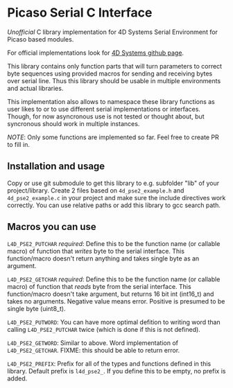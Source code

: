 Picaso Serial C Interface
=========================

_Unofficial_ C library implementation for 4D Systems Serial Environment for Picaso based modules.

For official implementations look for [4D Systems github page](https://github.com/4dsystems).

This library contains only function parts that will turn parameters to correct byte sequences using provided macros for sending and receiving bytes over serial line. Thus this library should be usable in multiple environments and actual libraries.

This implementation also allows to namespace these library functions as user likes to or to use different serial implementations or interfaces. Though, for now asyncronous use is not tested or thought about, but syncronous should work in multiple instances.

*NOTE*: Only some functions are implemented so far. Feel free to create PR to fill in.

Installation and usage
----------------------

Copy or use git submodule to get this library to e.g. subfolder "lib" of your project/library. Create 2 files based on `4d_pse2_example.h` and `4d_pse2_example.c` in your project and make sure the include directives work correctly. You can use relative paths or add this library to gcc search path.

Macros you can use
------------------

`L4D_PSE2_PUTCHAR` *required*: Define this to be the function name (or callable macro) of function that _writes_ byte to the serial interface. This function/macro doesn't return anything and takes single byte as an argument.

`L4D_PSE2_GETCHAR` *required*: Define this to be the function name (or callable macro) of function that _reads_ byte from the serial interface. This function/macro doesn't take argument, but returns 16 bit int (int16_t) and takes no arguments. Negative value means error. Positive is presumed to be single byte (uint8_t).

`L4D_PSE2_PUTWORD`: You can have more optimal defition to writing word than calling `L4D_PSE2_PUTCHAR` twice (which is done if this is not defined).

`L4D_PSE2_GETWORD`: Similar to above. Word implementation of `L4D_PSE2_GETCHAR`. FIXME: this should be able to return error.

`L4D_PSE2_PREFIX`: Prefix for all of the types and functions defined in this library. Default prefix is `l4d_pse2_`. If you define this to be empty, no prefix is added.
